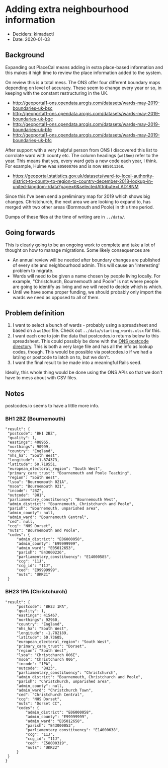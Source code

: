# Adding extra neighbourhood information

- Deciders: kimadactl
- Date: 2020-01-03

## Background

Expanding out PlaceCal means adding in extra place-based information and this makes it high time to review the place information added to the system.

On review this is a total mess. The ONS offer four different boundary maps depending on level of accuracy. These seem to change every year or so, in keeping with the constant restructuring in the UK.

- http://geoportal1-ons.opendata.arcgis.com/datasets/wards-may-2019-boundaries-uk-bsc
- http://geoportal1-ons.opendata.arcgis.com/datasets/wards-may-2019-boundaries-uk-bgc
- http://geoportal1-ons.opendata.arcgis.com/datasets/wards-may-2019-boundaries-uk-bfe
- http://geoportal1-ons.opendata.arcgis.com/datasets/wards-may-2019-boundaries-uk-bfc

After support with a very helpful person from ONS I discovered this list to corrolate ward with county etc. The column headings (`wd18nm`) refer to the year. This means that yes, every ward gets a new code each year, I think. For example, Hulme was `E05000706` and is now `E05011368`.

- https://geoportal.statistics.gov.uk/datasets/ward-to-local-authority-district-to-county-to-region-to-country-december-2018-lookup-in-united-kingdom-/data?page=6&selectedAttribute=LAD18NM

Since this I've been send a preliminary map for 2019 which shows big changes. Christchurch, the next area we are looking to expand to, has merged with two other areas (Bornmouth and Poole) in this time period.

Dumps of these files at the time of writing are in `../data/`.

## Going forwards

This is clearly going to be an ongoing work to complete and take a lot of thought on how to manage migrations. Some likely consequences are

- An annual review will be needed after boundary changes are published of every site and neighbourhood admin. This will cause an 'interesting' problem to migrate.
- Wards will need to be given a name chosen by people living locally. For example, "Christchurch, Bournemouth and Poole" is not where people are going to identify as living and we will need to decide which is which.
- Until we have some proper funding, we should probably only import the wards we need as opposed to all of them.

## Problem definition

1. I want to select a bunch of wards - probably using a spreadsheet and based on a `wd19cd` file. Check out `../data/starting_wards.xlsx` for this.
1. I want each one to join the data that postcodes.io returns below to this spreadsheet. This could possibly be done with the [ONS postcode directory](https://geoportal.statistics.gov.uk/datasets/ons-postcode-directory-november-2019). This is both a very large file and has all the info as lookup codes, though. This would be possible via postcodes.io if we had a lat/lng or postcode to latch on to, but we don't.
1. I want the final result to be made into a meaningful Rails seed.

Ideally, this whole thing would be done using the ONS APIs so that we don't have to mess about with CSV files.

## Notes

postcodes.io seems to have a little more info.

### BH1 2BZ (Bournemouth)

```
"result": {
 "postcode": "BH1 2BZ",
 "quality": 1,
 "eastings": 408965,
 "northings": 90999,
 "country": "England",
 "nhs_ha": "South West",
 "longitude": -1.874373,
 "latitude": 50.718551,
 "european_electoral_region": "South West",
 "primary_care_trust": "Bournemouth and Poole Teaching",
 "region": "South West",
 "lsoa": "Bournemouth 021A",
 "msoa": "Bournemouth 021",
 "incode": "2BZ",
 "outcode": "BH1",
 "parliamentary_constituency": "Bournemouth West",
 "admin_district": "Bournemouth, Christchurch and Poole",
 "parish": "Bournemouth, unparished area",
 "admin_county": null,
 "admin_ward": "Bournemouth Central",
 "ced": null,
 "ccg": "NHS Dorset",
 "nuts": "Bournemouth and Poole",
 "codes": {
     "admin_district": "E06000058",
     "admin_county": "E99999999",
     "admin_ward": "E05012653",
     "parish": "E43000226",
     "parliamentary_constituency": "E14000585",
     "ccg": "11J",
     "ccg_id": "11J",
     "ced": "E99999999",
     "nuts": "UKK21"
 }
```

### BH23 1PA (Christchurch)

```
"result": {
     "postcode": "BH23 1PA",
     "quality": 1,
     "eastings": 415467,
     "northings": 92960,
     "country": "England",
     "nhs_ha": "South West",
     "longitude": -1.782189,
     "latitude": 50.73605,
     "european_electoral_region": "South West",
     "primary_care_trust": "Dorset",
     "region": "South West",
     "lsoa": "Christchurch 006E",
     "msoa": "Christchurch 006",
     "incode": "1PA",
     "outcode": "BH23",
     "parliamentary_constituency": "Christchurch",
     "admin_district": "Bournemouth, Christchurch and Poole",
     "parish": "Christchurch, unparished area",
     "admin_county": null,
     "admin_ward": "Christchurch Town",
     "ced": "Christchurch Central",
     "ccg": "NHS Dorset",
     "nuts": "Dorset CC",
     "codes": {
         "admin_district": "E06000058",
         "admin_county": "E99999999",
         "admin_ward": "E05012658",
         "parish": "E43000053",
         "parliamentary_constituency": "E14000638",
         "ccg": "11J",
         "ccg_id": "11J",
         "ced": "E58000319",
         "nuts": "UKK22"
     }
 }
}
```
